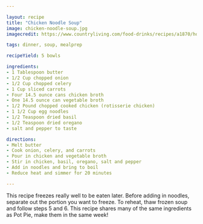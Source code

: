 ```yaml
---

layout: recipe
title: "Chicken Noodle Soup"
image: chicken-noodle-soup.jpg
imagecredit: https://www.countryliving.com/food-drinks/recipes/a1870/homemade-chicken-noodle-soup-3996/

tags: dinner, soup, mealprep

recipeYield: 5 bowls

ingredients:
- 1 Tablespoon butter
- 1/2 Cup chopped onion
- 1/2 Cup chopped celery
- 1 Cup sliced carrots
- Four 14.5 ounce cans chicken broth
- One 14.5 ounce can vegetable broth
- 1/2 Pound chopped cooked chicken (rotisserie chicken)
- 1 1/2 Cup egg noodles
- 1/2 Teaspoon dried basil
- 1/2 Teaspoon dried oregano
- salt and pepper to taste

directions:
- Melt butter
- Cook onion, celery, and carrots
- Pour in chicken and vegetable broth
- Stir in chicken, basil, oregano, salt and pepper
- Add in noodles and bring to boil
- Reduce heat and simmer for 20 minutes

---
```


This recipe freezes really well to be eaten later. Before adding in noodles, separate out the portion you want to freeze. To reheat, thaw frozen soup and follow steps 5 and 6.
This recipe shares many of the same ingredients as Pot Pie, make them in the same week!
